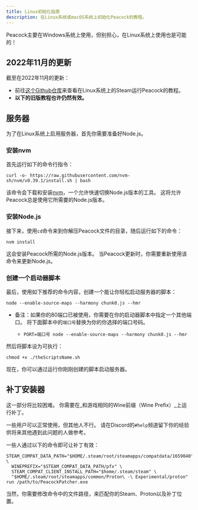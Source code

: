 ```yaml
---
title: Linux初始化指南
description: 在Linux系统或macOS系统上初始化Peacock的教程。
---
```


Peacock主要在Windows系统上使用，但别担心，在Linux系统上使用也是可能的！

## 2022年11月的更新

截至在2022年11月的更新：

-   前往[这个Github仓库](https://github.com/thepeacockproject/linux-steam-setup)来查看在Linux系统上的Steam运行Peacock的教程。
-   **以下的旧版教程也许仍然有效。**

## 服务器

为了在Linux系统上启用服务器，首先你需要准备好Node.js。

### 安装nvm

首先运行如下的命令行指令：

```shell
curl -o- https://raw.githubusercontent.com/nvm-sh/nvm/v0.39.1/install.sh | bash
```

该命令会下载和安装[nvm](https://nvm.sh)，一个允许快速切换Node.js版本的工具。 这将允许Peacock总是使用它所需要的Node.js版本。

### 安装Node.js

接下来，使用`cd`命令来到你解压Peacock文件的目录，随后运行如下的命令：

```shell
nvm install
```

这会安装Peacock所需的Node.js版本。 当Peacock更新时，你需要重新使用该命令来更新Node.js。

### 创建一个启动器脚本

最后，使用如下推荐的命令内容，创建一个能让你轻松启动服务器的脚本：

```shell
node --enable-source-maps --harmony chunk0.js --hmr
```

-   备注：如果你的80端口已被使用，你需要在你的启动器脚本中指定一个其他端口。 将下面脚本中的`端口号`替换为你的你选择的端口号码。

    -   `PORT=端口号 node --enable-source-maps --harmony chunk0.js --hmr`

然后将脚本设为可执行：

```shell
chmod +x ./theScriptsName.sh
```

现在，你可以通过运行你刚刚创建的脚本启动服务器。

## 补丁安装器

这一部分将比较困难。 你需要在_和游戏相同的Wine前缀（Wine Prefix）_上运行补丁。

一些用户可以正常使用，但其他人不行。 请在Discord的`#help`频道留下你的经验供将来其他遇到此问题的人做参考。

一些人通过以下的命令即可让补丁有效：

```shell
STEAM_COMPAT_DATA_PATH="$HOME/.steam/root/steamapps/compatdata/1659040" \
  WINEPREFIX="$STEAM_COMPAT_DATA_PATH/pfx" \
  STEAM_COMPAT_CLIENT_INSTALL_PATH="$home/.steam/steam" \
  "$HOME/.steam/root/steamapps/common/Proton\ -\ Experimental/proton" run /path/to/PeacockPatcher.exe
```

当然，你需要修改命令中的文件路径，来匹配你的Steam、Proton以及补丁位置。
